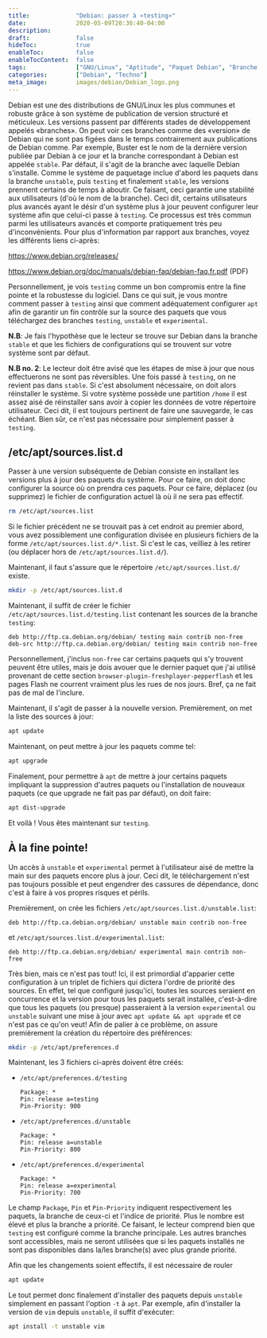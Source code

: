 ```yaml
---
title:             "Debian: passer à «testing»"
date:              2020-05-09T20:36:40-04:00
description:
draft:             false
hideToc:           true
enableToc:         false
enableTocContent:  false
tags:              ["GNU/Linux", "Aptitude", "Paquet Debian", "Branche Debian"]
categories:        ["Debian", "Techno"]
meta_image:        images/debian/Debian_logo.png
---
```


Debian est une des distributions de GNU/Linux les plus communes et robuste grâce
à son système de publication de version structuré et méticuleux. Les versions
passent par différents stades de développement appelés «branches». On peut voir
ces branches comme des «version» de Debian qui ne sont pas figées dans le temps
contrairement aux publications de Debian comme. Par exemple, Buster est le nom
de la dernière version publiée par Debian à ce jour et la branche correspondant
à Debian est appelée `stable`. Par défaut, il s'agit de la branche avec laquelle
Debian s'installe. Comme le système de paquetage inclue d'abord les paquets dans
la branche `unstable`, puis `testing` et finalement `stable`, les versions
prennent certains de temps à aboutir. Ce faisant, ceci garantie une stabilité
aux utilisateurs (d'où le nom de la branche). Ceci dit, certains utilisateurs
plus avancés ayant le désir d'un système plus à jour peuvent configurer leur
système afin que celui-ci passe à `testing`. Ce processus est très commun parmi
les utilisateurs avancés et comporte pratiquement très peu d'inconvénients. Pour
plus d'information par rapport aux branches, voyez les différents liens
ci-après:

https://www.debian.org/releases/

https://www.debian.org/doc/manuals/debian-faq/debian-faq.fr.pdf (PDF)

Personnellement, je vois `testing` comme un bon compromis entre la fine pointe
et la robustesse du logiciel. Dans ce qui suit, je vous montre comment passer à
`testing` ainsi que comment adéquatement configurer `apt` afin de garantir un
fin contrôle sur la source des paquets que vous téléchargez des branches
`testing`, `unstable` et `experimental`.

**N.B**: Je fais l'hypothèse que le lecteur se trouve sur Debian dans la branche
`stable` et que les fichiers de configurations qui se trouvent sur votre système
sont par défaut.

**N.B no. 2**: Le lecteur doit être avisé que les étapes de mise à jour que nous
effectuerons ne sont pas réversibles. Une fois passé à `testing`, on ne revient
pas dans `stable`. Si c'est absolument nécessaire, on doit alors réinstaller le
système. Si votre système possède une partition `/home` il est assez aisé de
réinstaller sans avoir à copier les données de votre répertoire utilisateur.
Ceci dit, il est toujours pertinent de faire une sauvegarde, le cas échéant.
Bien sûr, ce n'est pas nécessaire pour simplement passer à `testing`.

## /etc/apt/sources.list.d

Passer à une version subséquente de Debian consiste en installant les versions
plus à jour des paquets du système. Pour ce faire, on doit donc configurer la
source où on prendra ces paquets. Pour ce faire, déplacez (ou supprimez) le
fichier de configuration actuel là où il ne sera pas effectif.

```sh
rm /etc/apt/sources.list
```

Si le fichier précédent ne se trouvait pas à cet endroit au premier abord, vous
avez possiblement une configuration divisée en plusieurs fichiers de la forme
`/etc/apt/sources.list.d/*.list`. Si c'est le cas, veilliez à les retirer (ou
déplacer hors de `/etc/apt/sources.list.d/`).

Maintenant, il faut s'assure que le répertoire `/etc/apt/sources.list.d/`
existe.

```sh
mkdir -p /etc/apt/sources.list.d
```

Maintenant, il suffit de créer le fichier `/etc/apt/sources.list.d/testing.list`
contenant les sources de la branche `testing`:

```plain
deb http://ftp.ca.debian.org/debian/ testing main contrib non-free
deb-src http://ftp.ca.debian.org/debian/ testing main contrib non-free
```

Personnellement, j'inclus `non-free` car certains paquets qui s'y trouvent
peuvent être utiles, mais je dois avouer que le dernier paquet que j'ai utilisé
provenant de cette section `browser-plugin-freshplayer-pepperflash` et les pages
Flash ne courrent vraiment plus les rues de nos jours. Bref, ça ne fait pas de
mal de l'inclure.

Maintenant, il s'agit de passer à la nouvelle version. Premièrement, on met la
liste des sources à jour:

```sh
apt update
```

Maintenant, on peut mettre à jour les paquets comme tel:

```sh
apt upgrade
```

Finalement, pour permettre à `apt` de mettre à jour certains paquets impliquant
la suppression d'autres paquets ou l'installation de nouveaux paquets (ce que
upgrade ne fait pas par défaut), on doit faire:

```sh
apt dist-upgrade
```

Et voilà ! Vous êtes maintenant sur `testing`.

## À la fine pointe!

Un accès à `unstable` et `experimental` permet à l'utilisateur aisé de mettre la
main sur des paquets encore plus à jour. Ceci dit, le téléchargement n'est pas
toujours possible et peut engendrer des cassures de dépendance, donc c'est à
faire à vos propres risques et périls.

Premièrement, on crée les fichiers `/etc/apt/sources.list.d/unstable.list`:

```plain
deb http://ftp.ca.debian.org/debian/ unstable main contrib non-free
```

et `/etc/apt/sources.list.d/experimental.list`:

```plain
deb http://ftp.ca.debian.org/debian/ experimental main contrib non-free
```

Très bien, mais ce n'est pas tout! Ici, il est primordial d'apparier cette
configuration à un triplet de fichiers qui dictera l'ordre de priorité des
sources. En effet, tel que configuré jusqu'ici, toutes les sources seraient en
concurrence et la version pour tous les paquets serait installée, c'est-à-dire
que tous  les paquets (ou presque) passeraient à la version `experimental` ou
`unstable` suivant une mise à jour avec `apt update && apt upgrade` et ce n'est
pas ce qu'on veut! Afin de palier à ce problème, on assure premièrement la
création du répertoire des préférences:

```sh
mkdir -p /etc/apt/preferences.d
```

Maintenant, les 3 fichiers ci-après doivent être créés:

* `/etc/apt/preferences.d/testing`

    ```plain
    Package: *
    Pin: release a=testing
    Pin-Priority: 900
    ```

* `/etc/apt/preferences.d/unstable`

    ```plain
    Package: *
    Pin: release a=unstable
    Pin-Priority: 800
    ```

* `/etc/apt/preferences.d/experimental`

    ```plain
    Package: *
    Pin: release a=experimental
    Pin-Priority: 700
    ```

Le champ `Package`, `Pin` et `Pin-Priority` indiquent respectivement les
paquets, la branche de ceux-ci et l'indice de priorité. Plus le nombre est élevé
et plus la branche a priorité. Ce faisant, le lecteur comprend bien que
`testing` est configuré comme la branche principale. Les autres branches sont
accessibles, mais ne seront utilisées que si les paquets installés ne sont pas
disponibles dans la/les branche(s) avec plus grande priorité.

Afin que les changements soient effectifs, il est nécessaire de rouler

```sh
apt update
```

Le tout permet donc finalement d'installer des paquets depuis `unstable`
simplement en passant l'option `-t` à `apt`. Par exemple, afin d'installer la
version de `vim` depuis `unstable`, il suffit d'exécuter:

```sh
apt install -t unstable vim
```

<!-- vim: set sts=2 ts=2 sw=2 tw=80 et :-->

